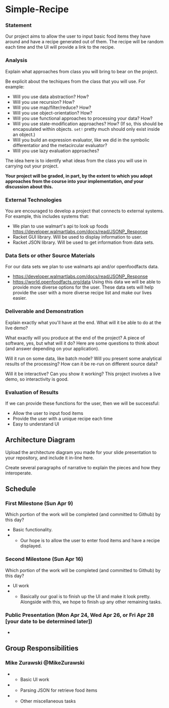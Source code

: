# Simple-Recipe

### Statement
Our project aims to allow the user to input basic food items they have around and have a recipe generated out of them. The recipe will be random each time and the UI will provide a link to the recipe.

### Analysis
Explain what approaches from class you will bring to bear on the project.

Be explicit about the techiques from the class that you will use. For example:

- Will you use data abstraction? How?
- Will you use recursion? How?
- Will you use map/filter/reduce? How? 
- Will you use object-orientation? How?
- Will you use functional approaches to processing your data? How?
- Will you use state-modification approaches? How? (If so, this should be encapsulated within objects. `set!` pretty much should only exist inside an object.)
- Will you build an expression evaluator, like we did in the symbolic differentatior and the metacircular evaluator?
- Will you use lazy evaluation approaches?

The idea here is to identify what ideas from the class you will use in carrying out your project. 

**Your project will be graded, in part, by the extent to which you adopt approaches from the course into your implementation, _and_ your discussion about this.**

### External Technologies
You are encouraged to develop a project that connects to external systems. For example, this includes systems that:
- We plan to use walmart's api to look up foods https://developer.walmartlabs.com/docs/read/JSONP_Response
- Racket GUI library. Will be used to display information to user.
- Racket JSON library. Will be used to get information from data sets.

### Data Sets or other Source Materials
For our data sets we plan to use walmarts api and/or openfoodfacts data.
- https://developer.walmartlabs.com/docs/read/JSONP_Response
- https://world.openfoodfacts.org/data
Using this data we will be able to provide more diverse options for the user. These data sets will help provide the user with a more diverse recipe list and make our lives easier. 

### Deliverable and Demonstration
Explain exactly what you'll have at the end. What will it be able to do at the live demo?

What exactly will you produce at the end of the project? A piece of software, yes, but what will it do? Here are some questions to think about (and answer depending on your application).

Will it run on some data, like batch mode? Will you present some analytical results of the processing? How can it be re-run on different source data?

Will it be interactive? Can you show it working? This project involves a live demo, so interactivity is good.

### Evaluation of Results
If we can provide these functions for the user, then we will be successful: 
- Allow the user to input food items
- Provide the user with a unique recipe each time
- Easy to understand UI

## Architecture Diagram
Upload the architecture diagram you made for your slide presentation to your repository, and include it in-line here.

Create several paragraphs of narrative to explain the pieces and how they interoperate.

## Schedule
### First Milestone (Sun Apr 9)
Which portion of the work will be completed (and committed to Github) by this day? 
- Basic functionality.
- - Our hope is to allow the user to enter food items and have a recipe displayed.

### Second Milestone (Sun Apr 16)
Which portion of the work will be completed (and committed to Github) by this day?
- UI work
- - Basically our goal is to finish up the UI and make it look pretty. Alongside with this, we hope to finish up any other remaining tasks.

### Public Presentation (Mon Apr 24, Wed Apr 26, or Fri Apr 28 [your date to be determined later])
- 

## Group Responsibilities
### Mike Zurawski @MikeZurawski
- - Basic UI work
- - Parsing JSON for retrieve food items
- - Other miscellaneous tasks
